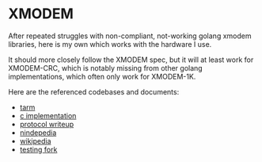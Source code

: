 # XMODEM

After repeated struggles with non-compliant, not-working golang xmodem libraries,
here is my own which works with the hardware I use.

It should more closely follow the XMODEM spec, but it will at least work for
XMODEM-CRC, which is notably missing from other golang implementations, which
often only work for XMODEM-1K.

Here are the referenced codebases and documents:

- [tarm](https://github.com/tarm/serial/blob/master/serial_linux.go)
- [c implementation](https://github.com/kelvinlawson/xmodem-1k/blob/master/xmodem.c#L133)
- [protocol writeup](https://www.adontec.com/xmodem-protocol.htm)
- [nindepedia](https://www.ninerpedia.org/wiki/Protocols)
- [wikipedia](https://en.wikipedia.org/wiki/XMODEM#XMODEM-1K)
- [testing fork](https://github.com/taigrr/go-xmodem)

